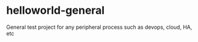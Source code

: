 # helloworld-general

General test project for any peripheral process such as devops, cloud, HA, etc

